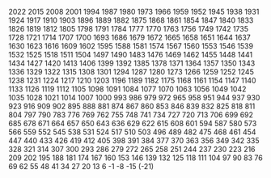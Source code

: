 2022
2015
2008
2001
1994
1987
1980
1973
1966
1959
1952
1945
1938
1931
1924
1917
1910
1903
1896
1889
1882
1875
1868
1861
1854
1847
1840
1833
1826
1819
1812
1805
1798
1791
1784
1777
1770
1763
1756
1749
1742
1735
1728
1721
1714
1707
1700
1693
1686
1679
1672
1665
1658
1651
1644
1637
1630
1623
1616
1609
1602
1595
1588
1581
1574
1567
1560
1553
1546
1539
1532
1525
1518
1511
1504
1497
1490
1483
1476
1469
1462
1455
1448
1441
1434
1427
1420
1413
1406
1399
1392
1385
1378
1371
1364
1357
1350
1343
1336
1329
1322
1315
1308
1301
1294
1287
1280
1273
1266
1259
1252
1245
1238
1231
1224
1217
1210
1203
1196
1189
1182
1175
1168
1161
1154
1147
1140
1133
1126
1119
1112
1105
1098
1091
1084
1077
1070
1063
1056
1049
1042
1035
1028
1021
1014
1007
1000
993
986
979
972
965
958
951
944
937
930
923
916
909
902
895
888
881
874
867
860
853
846
839
832
825
818
811
804
797
790
783
776
769
762
755
748
741
734
727
720
713
706
699
692
685
678
671
664
657
650
643
636
629
622
615
608
601
594
587
580
573
566
559
552
545
538
531
524
517
510
503
496
489
482
475
468
461
454
447
440
433
426
419
412
405
398
391
384
377
370
363
356
349
342
335
328
321
314
307
300
293
286
279
272
265
258
251
244
237
230
223
216
209
202
195
188
181
174
167
160
153
146
139
132
125
118
111
104
97
90
83
76
69
62
55
48
41
34
27
20
13
6
-1
-8
-15
(-21)
